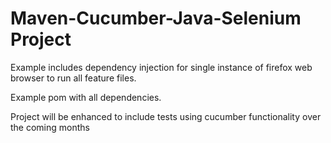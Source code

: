 # Maven-Cucumber-Java-Selenium Project

Example includes dependency injection for single instance of firefox web browser to run all feature files.

Example pom with all dependencies.

Project will be enhanced to include tests using cucumber functionality over the coming months
